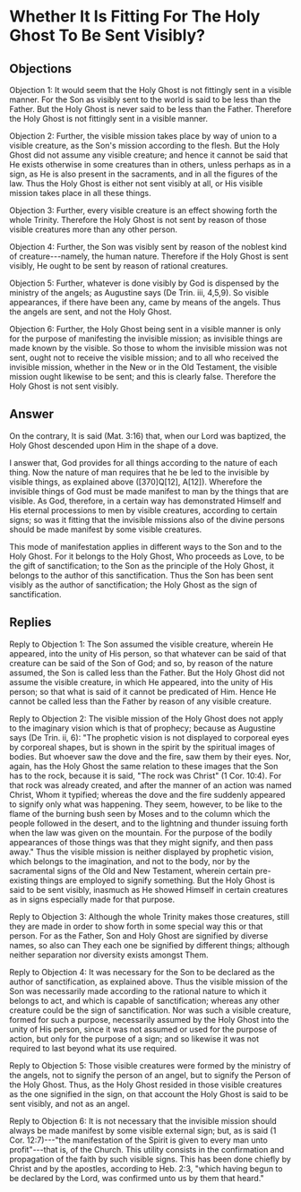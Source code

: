 # Whether It Is Fitting For The Holy Ghost To Be Sent Visibly?

## Objections

Objection 1: It would seem that the Holy Ghost is not fittingly sent in a visible manner. For the Son as visibly sent to the world is said to be less than the Father. But the Holy Ghost is never said to be less than the Father. Therefore the Holy Ghost is not fittingly sent in a visible manner.

Objection 2: Further, the visible mission takes place by way of union to a visible creature, as the Son's mission according to the flesh. But the Holy Ghost did not assume any visible creature; and hence it cannot be said that He exists otherwise in some creatures than in others, unless perhaps as in a sign, as He is also present in the sacraments, and in all the figures of the law. Thus the Holy Ghost is either not sent visibly at all, or His visible mission takes place in all these things.

Objection 3: Further, every visible creature is an effect showing forth the whole Trinity. Therefore the Holy Ghost is not sent by reason of those visible creatures more than any other person.

Objection 4: Further, the Son was visibly sent by reason of the noblest kind of creature---namely, the human nature. Therefore if the Holy Ghost is sent visibly, He ought to be sent by reason of rational creatures.

Objection 5: Further, whatever is done visibly by God is dispensed by the ministry of the angels; as Augustine says (De Trin. iii, 4,5,9). So visible appearances, if there have been any, came by means of the angels. Thus the angels are sent, and not the Holy Ghost.

Objection 6: Further, the Holy Ghost being sent in a visible manner is only for the purpose of manifesting the invisible mission; as invisible things are made known by the visible. So those to whom the invisible mission was not sent, ought not to receive the visible mission; and to all who received the invisible mission, whether in the New or in the Old Testament, the visible mission ought likewise to be sent; and this is clearly false. Therefore the Holy Ghost is not sent visibly.

## Answer

On the contrary, It is said (Mat. 3:16) that, when our Lord was baptized, the Holy Ghost descended upon Him in the shape of a dove.

I answer that, God provides for all things according to the nature of each thing. Now the nature of man requires that he be led to the invisible by visible things, as explained above ([370]Q[12], A[12]). Wherefore the invisible things of God must be made manifest to man by the things that are visible. As God, therefore, in a certain way has demonstrated Himself and His eternal processions to men by visible creatures, according to certain signs; so was it fitting that the invisible missions also of the divine persons should be made manifest by some visible creatures.

This mode of manifestation applies in different ways to the Son and to the Holy Ghost. For it belongs to the Holy Ghost, Who proceeds as Love, to be the gift of sanctification; to the Son as the principle of the Holy Ghost, it belongs to the author of this sanctification. Thus the Son has been sent visibly as the author of sanctification; the Holy Ghost as the sign of sanctification.

## Replies

Reply to Objection 1: The Son assumed the visible creature, wherein He appeared, into the unity of His person, so that whatever can be said of that creature can be said of the Son of God; and so, by reason of the nature assumed, the Son is called less than the Father. But the Holy Ghost did not assume the visible creature, in which He appeared, into the unity of His person; so that what is said of it cannot be predicated of Him. Hence He cannot be called less than the Father by reason of any visible creature.

Reply to Objection 2: The visible mission of the Holy Ghost does not apply to the imaginary vision which is that of prophecy; because as Augustine says (De Trin. ii, 6): "The prophetic vision is not displayed to corporeal eyes by corporeal shapes, but is shown in the spirit by the spiritual images of bodies. But whoever saw the dove and the fire, saw them by their eyes. Nor, again, has the Holy Ghost the same relation to these images that the Son has to the rock, because it is said, "The rock was Christ" (1 Cor. 10:4). For that rock was already created, and after the manner of an action was named Christ, Whom it typified; whereas the dove and the fire suddenly appeared to signify only what was happening. They seem, however, to be like to the flame of the burning bush seen by Moses and to the column which the people followed in the desert, and to the lightning and thunder issuing forth when the law was given on the mountain. For the purpose of the bodily appearances of those things was that they might signify, and then pass away." Thus the visible mission is neither displayed by prophetic vision, which belongs to the imagination, and not to the body, nor by the sacramental signs of the Old and New Testament, wherein certain pre-existing things are employed to signify something. But the Holy Ghost is said to be sent visibly, inasmuch as He showed Himself in certain creatures as in signs especially made for that purpose.

Reply to Objection 3: Although the whole Trinity makes those creatures, still they are made in order to show forth in some special way this or that person. For as the Father, Son and Holy Ghost are signified by diverse names, so also can They each one be signified by different things; although neither separation nor diversity exists amongst Them.

Reply to Objection 4: It was necessary for the Son to be declared as the author of sanctification, as explained above. Thus the visible mission of the Son was necessarily made according to the rational nature to which it belongs to act, and which is capable of sanctification; whereas any other creature could be the sign of sanctification. Nor was such a visible creature, formed for such a purpose, necessarily assumed by the Holy Ghost into the unity of His person, since it was not assumed or used for the purpose of action, but only for the purpose of a sign; and so likewise it was not required to last beyond what its use required.

Reply to Objection 5: Those visible creatures were formed by the ministry of the angels, not to signify the person of an angel, but to signify the Person of the Holy Ghost. Thus, as the Holy Ghost resided in those visible creatures as the one signified in the sign, on that account the Holy Ghost is said to be sent visibly, and not as an angel.

Reply to Objection 6: It is not necessary that the invisible mission should always be made manifest by some visible external sign; but, as is said (1 Cor. 12:7)---"the manifestation of the Spirit is given to every man unto profit"---that is, of the Church. This utility consists in the confirmation and propagation of the faith by such visible signs. This has been done chiefly by Christ and by the apostles, according to Heb. 2:3, "which having begun to be declared by the Lord, was confirmed unto us by them that heard."